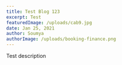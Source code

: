 ```yaml
---
title: Test Blog 123
excerpt: Test
featuredImage: /uploads/cab9.jpg
date: Jan 25, 2021
author: Soumya
authorImage: /uploads/booking-finance.png
---
```

Test description